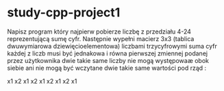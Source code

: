 # study-cpp-project1
Napisz program który najpierw pobierze liczbę z przedziału 4-24 reprezentującą sumę cyfr. Następnie wypełni
macierz 3x3 (tablica dwuwymiarowa dziewięcioelementowa)
liczbami trzycyfrowymi suma cyfr każdej z liczb musi być jednakowa i równa pierwszej zmiennej podanej przez użytkownika
dwie takie same liczby nie mogą występowaæ obok siebie ani nie mogą być wczytane dwie takie same wartości
pod rząd :

x1 x2 x1
x2 x1 x2
x1 x2 x1
